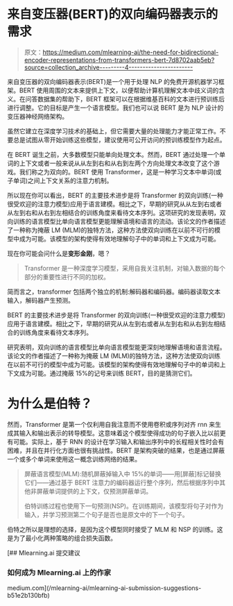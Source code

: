 # 来自变压器(BERT)的双向编码器表示的需求

> 原文：<https://medium.com/mlearning-ai/the-need-for-bidirectional-encoder-representations-from-transformers-bert-7d8702aab5eb?source=collection_archive---------4----------------------->

来自变压器的双向编码器表示(BERT)是一个用于处理 NLP 的免费开源机器学习框架。BERT 使用周围的文本来提供上下文，以便帮助计算机理解文本中歧义词的含义。在问答数据集的帮助下，BERT 框架可以在根据维基百科的文本进行预训练后进行调整。它的目标是产生一个语言模型。我们也可以说 BERT 是为 NLP 设计的变压器神经网络架构。

虽然它建立在深度学习技术的基础上，但它需要大量的处理能力才能正常工作。不要总是试图从零开始训练这些模型，建议使用可公开访问的预训练模型作为起点。

在 BERT 诞生之前，大多数模型只能单向处理文本。然而，BERT 通过处理一个单词的上下文或者一般来说从从左到右和从右到左两个方向处理文本改变了这个游戏。我们称之为双向的。BERT 使用 Transformer，这是一种学习文本中单词(或子单词)之间上下文关系的注意力机制。

所以现在你可以看出，BERT 的主要技术进步是将 Transformer 的双向训练(一种很受欢迎的注意力模型)应用于语言建模。相比之下，早期的研究从从左到右或者从左到右和从右到左相结合的训练角度来看待文本序列。这项研究的发现表明，双向训练的语言模型比单向语言模型更能理解语境和语言的流动。该论文的作者描述了一种称为掩蔽 LM (MLM)的独特方法，这种方法使双向训练在以前不可行的模型中成为可能。该模型的架构使得有效地理解句子中的单词和上下文成为可能。

现在你可能会问什么是**变形金刚**，嗯？

> Transformer 是一种深度学习模型，采用自我关注机制，对输入数据的每个部分的重要性进行不同的加权。

简而言之，transformer 包括两个独立的机制:解码器和编码器。编码器读取文本输入，解码器产生预测。

BERT 的主要技术进步是将 Transformer 的双向训练(一种很受欢迎的注意力模型)应用于语言建模。相比之下，早期的研究从从左到右或者从左到右和从右到左相结合的训练角度来看待文本序列。

研究表明，双向训练的语言模型比单向语言模型能更深刻地理解语境和语言流程。该论文的作者描述了一种称为掩蔽 LM (MLM)的独特方法，这种方法使双向训练在以前不可行的模型中成为可能。该模型的架构使得有效地理解句子中的单词和上下文成为可能。通过掩蔽 15%的记号来训练 BERT，目的是猜测它们。

# 为什么是伯特？

然而，Transformer 是第一个仅利用自我注意而不使用卷积或序列对齐 rnn 来生成其输入和输出表示的转导模型。这意味着这个模型使得成功的句子嵌入比以前更有可能。实际上，基于 RNN 的设计在学习输入和输出序列中的长程相关性时会有困难，并且在并行化方面也很有挑战性。BERT 是架构突破的结果，也是通过屏蔽一个或多个单词来使用这一概念训练网络的结果。

> 屏蔽语言模型(MLM):随机屏蔽掉输入中 15%的单词——用[屏蔽]标记替换它们——通过基于 BERT 注意力的编码器运行整个序列，然后根据序列中其他非屏蔽单词提供的上下文，仅预测屏蔽单词。
> 
> 伯特训练过程也使用下一句预测(NSP)。在训练期间，该模型将句子对作为输入，并学习预测第二个句子是否也是原文中的下一个句子。

伯特之所以是理想的选择，是因为这个模型同时接受了 MLM 和 NSP 的训练。这是为了最小化两种策略的组合损失函数。

[](/mlearning-ai/mlearning-ai-submission-suggestions-b51e2b130bfb) [## Mlearning.ai 提交建议

### 如何成为 Mlearning.ai 上的作家

medium.com](/mlearning-ai/mlearning-ai-submission-suggestions-b51e2b130bfb)